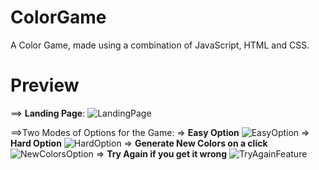 # ColorGame
A Color Game, made using a combination of JavaScript, HTML and CSS.

# Preview
==> **Landing Page**:
![LandingPage](https://user-images.githubusercontent.com/66758271/88360903-ee97c880-cd94-11ea-9eef-5c5cf4f20ee9.PNG)

==>Two Modes of Options for the Game:
=> **Easy Option**
![EasyOption](https://user-images.githubusercontent.com/66758271/88360899-ec356e80-cd94-11ea-9e58-9b976d1cdf69.PNG)
=> **Hard Option**
![HardOption](https://user-images.githubusercontent.com/66758271/88360902-edff3200-cd94-11ea-8642-a73a439eba22.PNG)
=> **Generate New Colors on a click**
![NewColorsOption](https://user-images.githubusercontent.com/66758271/88360905-ef305f00-cd94-11ea-945a-4ce8dfb4b5b0.PNG)
=> **Try Again if you get it wrong**
![TryAgainFeature](https://user-images.githubusercontent.com/66758271/88360907-f0618c00-cd94-11ea-8727-0330463def96.PNG)
